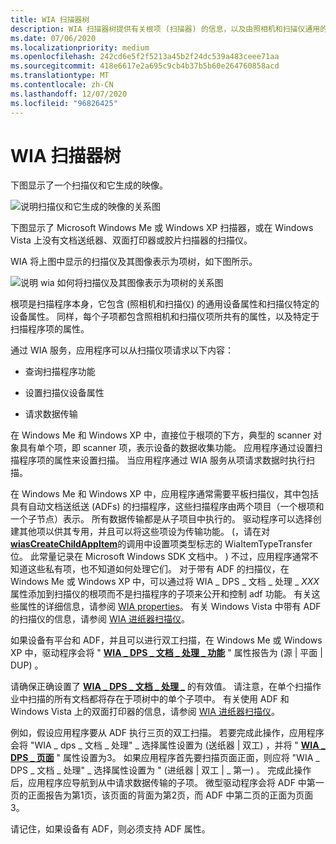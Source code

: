 ```yaml
---
title: WIA 扫描器树
description: WIA 扫描器树提供有关根项 (扫描器) 的信息，以及由照相机和扫描仪通用的属性组成的每个子项的信息。
ms.date: 07/06/2020
ms.localizationpriority: medium
ms.openlocfilehash: 242cd6e5f2f5213a45b2f24dc539a483ceee71aa
ms.sourcegitcommit: 418e6617e2a695c9cb4b37b5b60e264760858acd
ms.translationtype: MT
ms.contentlocale: zh-CN
ms.lasthandoff: 12/07/2020
ms.locfileid: "96826425"
---
```

# <a name="wia-scanner-tree"></a>WIA 扫描器树

下图显示了一个扫描仪和它生成的映像。

![说明扫描仪和它生成的映像的关系图](images/art-scanner.png)

下图显示了 Microsoft Windows Me 或 Windows XP 扫描器，或在 Windows Vista 上没有文档送纸器、双面打印器或胶片扫描器的扫描仪。

WIA 将上图中显示的扫描仪及其图像表示为项树，如下图所示。

![说明 wia 如何将扫描仪及其图像表示为项树的关系图](images/art-4.png)

根项是扫描程序本身，它包含 (照相机和扫描仪) 的通用设备属性和扫描仪特定的设备属性。 同样，每个子项都包含照相机和扫描仪项所共有的属性，以及特定于扫描程序项的属性。

通过 WIA 服务，应用程序可以从扫描仪项请求以下内容：

- 查询扫描程序功能

- 设置扫描仪设备属性

- 请求数据传输

在 Windows Me 和 Windows XP 中，直接位于根项的下方，典型的 scanner 对象具有单个项，即 scanner 项，表示设备的数据收集功能。 应用程序通过设置扫描程序项的属性来设置扫描。 当应用程序通过 WIA 服务从项请求数据时执行扫描。

在 Windows Me 和 Windows XP 中，应用程序通常需要平板扫描仪，其中包括具有自动文档送纸送 (ADFs) 的扫描程序，这些扫描程序由两个项目（一个根项和一个子节点）表示。 所有数据传输都是从子项目中执行的。 驱动程序可以选择创建其他项以供其专用，并且可以将这些项设为传输功能。  (，请在对 [**wiasCreateChildAppItem**](/windows-hardware/drivers/ddi/wiamdef/nf-wiamdef-wiascreatechildappitem)的调用中设置项类型标志的 WiaItemTypeTransfer 位。 此常量记录在 Microsoft Windows SDK 文档中。 ) 不过，应用程序通常不知道这些私有项，也不知道如何处理它们。 对于带有 ADF 的扫描仪，在 Windows Me 或 Windows XP 中，可以通过将 WIA \_ DPS \_ 文档 \_ 处理 \_ *XXX* 属性添加到扫描仪的根项而不是扫描程序的子项来公开和控制 adf 功能。 有关这些属性的详细信息，请参阅 [WIA properties](./wia-properties.md)。 有关 Windows Vista 中带有 ADF 的扫描仪的信息，请参阅 [WIA 进纸器扫描仪](wia-feeder-scanners.md)。

如果设备有平台和 ADF，并且可以进行双工扫描，在 Windows Me 或 Windows XP 中，驱动程序会将 " [**WIA \_ DPS \_ 文档 \_ 处理 \_ 功能**](./wia-dps-document-handling-capabilities.md) " 属性报告为 (源 &#x7c; 平面 &#x7c; DUP) 。

请确保正确设置了 [**WIA \_ DPS \_ 文档 \_ 处理 \_**](./wia-dps-document-handling-select.md) 的有效值。 请注意，在单个扫描作业中扫描的所有文档都将存在于项树中的单个子项中。 有关使用 ADF 和 Windows Vista 上的双面打印器的信息，请参阅 [WIA 进纸器扫描仪](wia-feeder-scanners.md)。

例如，假设应用程序要从 ADF 执行三页的双工扫描。 若要完成此操作，应用程序会将 "WIA \_ dps \_ 文档 \_ 处理" \_ 选择属性设置为 (送纸器 &#x7c; 双工) ，并将 " [**WIA \_ DPS \_ 页面**](./wia-dps-pages.md) " 属性设置为3。 如果应用程序首先要扫描页面正面，则应将 "WIA \_ DPS \_ 文档 \_ 处理" \_ 选择属性设置为 " (进纸器 &#x7c; 双工 &#x7c; \_ 第一) 。 完成此操作后，应用程序应导航到从中请求数据传输的子项。 微型驱动程序会将 ADF 中第一页的正面报告为第1页，该页面的背面为第2页，而 ADF 中第二页的正面为页面3。

请记住，如果设备有 ADF，则必须支持 ADF 属性。
